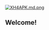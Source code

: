 [![XH4APK.md.png](https://s1.ax1x.com/2022/06/16/XH4APK.md.png)](https://imgtu.com/i/XH4APK)  
## Welcome!  
